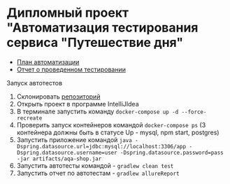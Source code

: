 # **Дипломный проект "Автоматизация тестирования сервиса "Путешествие дня"**

* [План автоматизации](https://github.com/Yuliyarubtsova/Diplom/blob/master/Plan.md)
* [Отчет о проведенном тестировании](https://github.com/Yuliyarubtsova/Diplom/blob/master/DiplomDocuments/Report.md)

Запуск автотестов
1. Склонировать [репозиторий](https://github.com/Yuliyarubtsova/Diplom.git)
1. Открыть проект в программе IntelliJIdea 
1. В терминале запустить команду `docker-compose up -d --force-recreate`
1. Проверить запуск контейнеров командой `docker-compose ps` (3 контейнера должны быть в статусе Up - mysql, npm start, postgres)
1. Запустить приложение командой `java -Dspring.datasource.url=jdbc:mysql://localhost:3306/app -Dspring.datasource.username=user -Dspring.datasource.password=pass -jar artifacts/aqa-shop.jar`
1. Запустить автотесты командой - `gradlew clean test`
1. Запустить отчет по автотестам - `gradlew allureReport`


